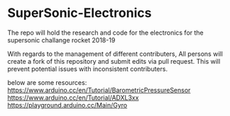 # SuperSonic-Electronics
The repo will hold the research and code for the electronics for the supersonic challange rocket 2018-19

With regards to the management of different contributers,
  All persons will create a fork of this repository and submit edits via pull request.
  This will prevent potential issues with inconsistent contributers.

below are some resources:
  https://www.arduino.cc/en/Tutorial/BarometricPressureSensor
  https://www.arduino.cc/en/Tutorial/ADXL3xx
  https://playground.arduino.cc/Main/Gyro
